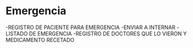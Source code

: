 # Emergencia
 -REGISTRO DE PACIENTE PARA EMERGENCIA
 -ENVIAR A INTERNAR 
 -LISTADO DE EMERGENCIA 
 -REGISTRO DE DOCTORES QUE LO VIERON Y MEDICAMENTO RECETADO
